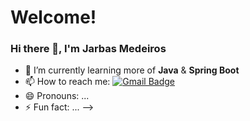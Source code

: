 # Welcome!

### Hi there 👋, I'm Jarbas Medeiros

- 🌱 I’m currently learning more of **Java** & **Spring Boot**
- 📫 How to reach me: [![Gmail Badge](https://img.shields.io/badge/-Gmail-c14438?style=flat-square&logo=Gmail&logoColor=white&link=mailto:seu_email)](mailto:seu_email)
- 😄 Pronouns: ...
- ⚡ Fun fact: ...
-->
